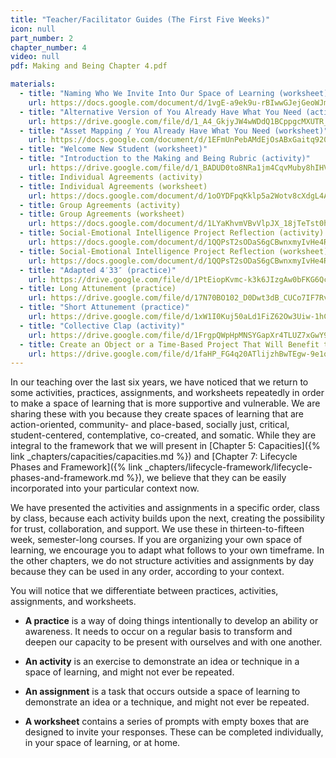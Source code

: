 ```yaml
---
title: "Teacher/Facilitator Guides (The First Five Weeks)"
icon: null
part_number: 2
chapter_number: 4
video: null
pdf: Making and Being Chapter 4.pdf

materials:
  - title: "Naming Who We Invite Into Our Space of Learning (worksheet)"
    url: https://docs.google.com/document/d/1vgE-a9ek9u-rBIwwGJejGeoWJmp6Z14R1TyQTfHzz-o/edit?usp=sharing
  - title: "Alternative Version of You Already Have What You Need (activity)"
    url: https://drive.google.com/file/d/1_A4_GkjyJW4wWDdQ1BCppgcMXUTR_oRM/view?usp=sharing
  - title: "Asset Mapping / You Already Have What You Need (worksheet)"
    url: https://docs.google.com/document/d/1EFmUnPebAMdEjOsABxGaitq920ZdDYopQbQ3us2T4pc/edit?usp=sharing
  - title: "Welcome New Student (worksheet)"
  - title: "Introduction to the Making and Being Rubric (activity)"
    url: https://drive.google.com/file/d/1_BADUD0to8NRa1jm4CqvMuby8hIHVV_L/view?usp=sharing
  - title: Individual Agreements (activity)
  - title: Individual Agreements (worksheet)
    url: https://docs.google.com/document/d/1oOYDFpqKklp5a2Wotv8cXdgL4AWtrxeS_9E2_KiL-X8/edit?usp=sharing
  - title: Group Agreements (activity)
  - title: Group Agreements (worksheet)
    url: https://docs.google.com/document/d/1LYaKhvmVBvVlpJX_18jTeTst0h6qAJgf-xTnZuv0HB0/edit
  - title: Social-Emotional Intelligence Project Reflection (activity)	
    url: https://docs.google.com/document/d/1QQPsT2sODaS6gCBwnxmyIvHe4RTpSAFVdM37QtAfsl4/edit
  - title: Social-Emotional Intelligence Project Reflection (worksheet)
    url: https://docs.google.com/document/d/1QQPsT2sODaS6gCBwnxmyIvHe4RTpSAFVdM37QtAfsl4/edit
  - title: "Adapted 4′33″ (practice)"
    url: https://drive.google.com/file/d/1PtEiopKvmc-k3k6JIzgAw0bFKG6QcNzq/view?usp=sharing
  - title: Long Attunement (practice)
    url: https://drive.google.com/file/d/17N70BO102_D0Dwt3dB_CUCo7IF7RvhsC/view?usp=sharing
  - title: "Short Attunement (practice)"
    url: https://drive.google.com/file/d/1xW1I0Kuj50aLd1FiZ62Ow3Uiw-1hCK39/view?usp=sharing
  - title: "Collective Clap (activity)"
    url: https://drive.google.com/file/d/1FrgpQWpHpMNSYGapXr4TLUZ7xGwY9043/view?usp=sharing
  - title: Create an Object or a Time-Based Project That Will Benefit the Group. (assignment)
    url: https://drive.google.com/file/d/1faHP_FG4q20ATlijzhBwTEgw-9e1qGpE/view?usp=sharing
---
```


In our teaching over the last six years, we have noticed that we return to some activities, practices, assignments, and worksheets repeatedly in order to make a space of learning that is more supportive and vulnerable. We are sharing these with you because they create spaces of learning that are action-oriented, community- and place-based, socially just, critical, student-centered, contemplative, co-created, and somatic. While they are integral to the framework that we will present in [Chapter 5: Capacities]({% link _chapters/capacities/capacities.md %}) and [Chapter 7: Lifecycle Phases and Framework]({% link _chapters/lifecycle-framework/lifecycle-phases-and-framework.md %}), we believe that they can be easily incorporated into your particular context now. 

We have presented the activities and assignments in a specific order, class by class, because each activity builds upon the next, creating the possibility for trust, collaboration, and support. We use these in thirteen-to-fifteen week, semester-long courses. If you are organizing your own space of learning, we encourage you to adapt what follows to your own timeframe. In the other chapters, we do not structure activities and assignments by day because they can be used in any order, according to your context. 

You will notice that we differentiate between practices, activities, assignments, and worksheets.

* **A practice** is a way of doing things intentionally to develop an ability or awareness. It needs to occur on a regular basis to transform and deepen our capacity to be present with ourselves and with one another. 

* **An activity** is an exercise to demonstrate an idea or technique in a space of learning, and might not ever be repeated.

* **An assignment** is a task that occurs outside a space of learning to demonstrate an idea or a technique, and might not ever be repeated.

* **A worksheet** contains a series of prompts with empty boxes that are designed to invite your responses. These can be completed individually, in your space of learning, or at home.